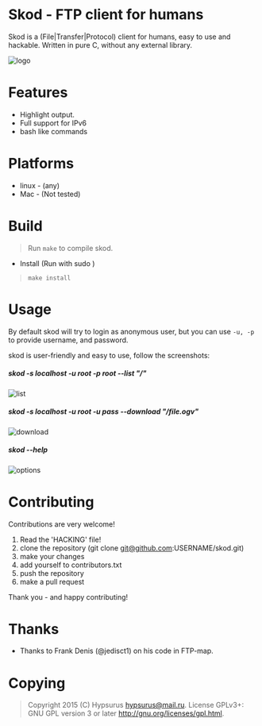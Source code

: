 Skod - FTP client for humans
=============================

Skod is a (File|Transfer|Protocol) client for humans, easy to use and hackable.
Written in pure C, without any external library.

![logo](https://github.com/Hypsurus/skod/wiki/screenshots/skod_logo.png)

Features
==========

* Highlight output.
* Full support for IPv6
* bash like commands

Platforms
==========

* linux - (any)
* Mac   - (Not tested)

Build
======

> Run `make` to compile skod.

* Install (Run with sudo )

> `make install`

Usage
=======

By default skod will try to login as anonymous user,
but you can use `-u, -p` to provide username, and password.

skod is user-friendly and easy to use, follow the screenshots:

##### skod -s localhost -u root -p root --list "/"

![list](https://github.com/Hypsurus/skod/wiki/screenshots/skod_list.png)

#####  skod -s localhost -u root -u pass --download "/file.ogv"

![download](https://github.com/Hypsurus/skod/wiki/screenshots/skod_download.png)

##### skod --help

![options](https://github.com/Hypsurus/skod/wiki/screenshots/skod_options.png)


Contributing
=============

Contributions are very welcome!

1. Read the 'HACKING' file!
2. clone the repository (git clone git@github.com:USERNAME/skod.git)
3. make your changes
5. add yourself to contributors.txt
4. push the repository
5. make a pull request

Thank you - and happy contributing!

Thanks
=======

* Thanks to Frank Denis (@jedisct1) on his code in FTP-map.

Copying
========

> Copyright 2015 (C) Hypsurus <hypsurus@mail.ru>.
> License GPLv3+: GNU GPL version 3 or later <http://gnu.org/licenses/gpl.html>.
